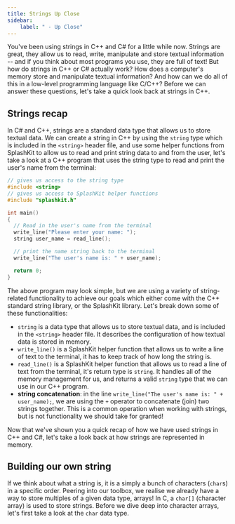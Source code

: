 ```yaml
---
title: Strings Up Close
sidebar:
    label: " - Up Close"
---
```


You've been using strings in C++ and C# for a little while now. Strings are great, they allow us to read, write, manipulate and store textual information -- and if you think about most programs you use, they are full of text! But how do strings in C++ or C# actually work? How does a computer's memory store and manipulate textual information? And how can we do all of this in a low-level programming language like C/C++? Before we can answer these questions, let's take a quick look back at strings in C++.

## Strings recap

In C# and C++, strings are a standard data type that allows us to store textual data. We can create a string in C++ by using the `string` type which is included in the `<string>` header file, and use some helper functions from SplashKit to allow us to read and print string data to and from the user, let's take a look at a C++ program that uses the string type to read and print the user's name from the terminal:

```cpp
// gives us access to the string type
#include <string>
// gives us access to SplashKit helper functions
#include "splashkit.h"

int main() 
{
  // Read in the user's name from the terminal
  write_line("Please enter your name: ");
  string user_name = read_line();

  // print the name string back to the terminal
  write_line("The user's name is: " + user_name);

  return 0;
}
```

The above program may look simple, but we are using a variety of string-related functionality to achieve our goals which either come with the C++ standard string library, or the SplashKit library. Let's break down some of these functionalities:

* `string` is a data type that allows us to store textual data, and is included in the `<string>` header file. It describes the configuration of how textual data is stored in memory.
* `write_line()` is a SplashKit helper function that allows us to write a line of text to the terminal, it has to keep track of how long the string is.
* `read_line()` is a SplashKit helper function that allows us to read a line of text from the terminal, it's return type is `string`. It handles all of the memory management for us, and returns a valid `string` type that we can use in our C++ program.
* **string concatenation**: in the line `write_line("The user's name is: " + user_name);`, we are using the `+` operator to concatenate (join) two strings together. This is a common operation when working with strings, but is not functionality we should take for granted!

Now that we've shown you a quick recap of how we have used strings in C++ and C#, let's take a look back at how strings are represented in memory.

## Building our own string

If we think about what a string is, it is a simply a bunch of characters (`char`s) in a specific order. Peering into our toolbox, we realise we already have a way to store multiples of a given data type, arrays! In C, a `char[]` (character array) is used to store strings. Before we dive deep into character arrays, let's first take a look at the `char` data type.
